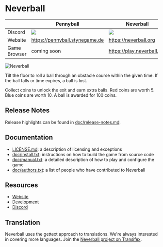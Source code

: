 # Neverball

| | Pennyball | Neverball
|-|-----------|----------
| Discord | <a href="https://discord.gg/qnJR263Hm2"><img src="https://img.shields.io/discord/886320472088797184?logo=discord"></a> | <a href="https://discord.gg/HhMfr4N6H6"><img src="https://img.shields.io/discord/669254822758711297?logo=discord"></a>
| Website | https://pennyball.stynegame.de | https://neverball.org
| Game Browser | coming soon | https://play.neverball.org

![Neverball](https://neverball.org/images/shots/01-neverball-easy/easy-07-01.jpg)

Tilt the  floor to roll a  ball through an obstacle  course within the
given  time.  If  the  ball falls  or time  expires, a ball is lost.

Collect coins to unlock the exit  and earn extra balls.  Red coins are
worth 5.  Blue coins are worth 10.  A ball is awarded for 100 coins.

## Release Notes

Release highlights can be found in [doc/release-notes.md](doc/release-notes.md).

## Documentation

* [LICENSE.md](LICENSE.md): a description of licensing and exceptions
* [doc/install.txt](doc/install.txt): instructions on how to build the
  game from source code
* [doc/manual.txt](doc/manual.txt): a detailed description of how to
  play and configure the game
* [doc/authors.txt](doc/authors.txt): a list of people who have
  contributed to Neverball

## Resources

* [Website](https://neverball.org/)
* [Development](http://github.com/Neverball)
* [Discord](https://discord.gg/HhMfr4N6H6)

## Translation

Neverball uses the gettext approach to translations. We're always
interested in covering more languages. Join the
[Neverball project on Transifex](https://www.transifex.com/neverball/neverball/).
